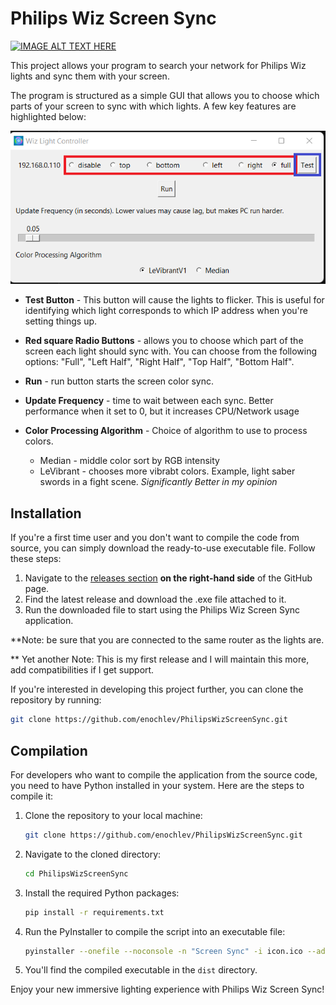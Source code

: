 # Philips Wiz Screen Sync
[![IMAGE ALT TEXT HERE](https://img.youtube.com/vi/qvOY2ONg3P0/0.jpg)](https://www.youtube.com/watch?v=qvOY2ONg3P0)


This project allows your program to search your network for Philips Wiz lights and sync them with your screen.

The program is structured as a simple GUI that allows you to choose which parts of your screen to sync with which lights. A few key features are highlighted below:

![App screenshot](screenshot.png)

- **Test Button** - This button will cause the lights to flicker. This is useful for identifying which light corresponds to which IP address when you're setting things up. 

- **Red square Radio Buttons** - allows you to choose which part of the screen each light should sync with. You can choose from the following options: "Full", "Left Half", "Right Half", "Top Half", "Bottom Half". 

- **Run** - run button starts the screen color sync.

- **Update Frequency** - time to wait between each sync. Better performance when it set to 0, but it increases CPU/Network usage

- **Color Processing Algorithm** - Choice of algorithm to use to process colors.
   - Median - middle color sort by RGB intensity
   - LeVibrant - chooses more vibrabt colors. Example, light saber swords in a fight scene. *Significantly Better in my opinion*

## Installation

If you're a first time user and you don't want to compile the code from source, you can simply download the ready-to-use executable file. Follow these steps:

1. Navigate to the [releases section](https://github.com/enochlev/PhilipsWizScreenSync/releases) **on the right-hand side** of the GitHub page.
2. Find the latest release and download the .exe file attached to it.
3. Run the downloaded file to start using the Philips Wiz Screen Sync application.

**Note: be sure that you are connected to the same router as the lights are.

** Yet another Note: This is my first release and I will maintain this more, add compatibilities if I get support.


If you're interested in developing this project further, you can clone the repository by running:

```bash
git clone https://github.com/enochlev/PhilipsWizScreenSync.git
```

## Compilation

For developers who want to compile the application from the source code, you need to have Python installed in your system. Here are the steps to compile it:

1. Clone the repository to your local machine:

   ```bash
   git clone https://github.com/enochlev/PhilipsWizScreenSync.git
   ```
2. Navigate to the cloned directory:

   ```bash
   cd PhilipsWizScreenSync
   ```
3. Install the required Python packages:

   ```bash
   pip install -r requirements.txt
   ```
4. Run the PyInstaller to compile the script into an executable file:

   ```bash
   pyinstaller --onefile --noconsole -n "Screen Sync" -i icon.ico --add-data "icon.ico;." --add-data "icon.gif;." pythonLights.py

   ```
5. You'll find the compiled executable in the `dist` directory. 

Enjoy your new immersive lighting experience with Philips Wiz Screen Sync!
